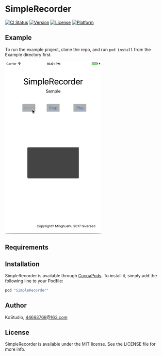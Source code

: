 # SimpleRecorder

[![CI Status](http://img.shields.io/travis/KoStudio/SimpleRecorder.svg?style=flat)](https://travis-ci.org/KoStudio/SimpleRecorder)
[![Version](https://img.shields.io/cocoapods/v/SimpleRecorder.svg?style=flat)](http://cocoapods.org/pods/SimpleRecorder)
[![License](https://img.shields.io/cocoapods/l/SimpleRecorder.svg?style=flat)](http://cocoapods.org/pods/SimpleRecorder)
[![Platform](https://img.shields.io/cocoapods/p/SimpleRecorder.svg?style=flat)](http://cocoapods.org/pods/SimpleRecorder)

## Example

To run the example project, clone the repo, and run `pod install` from the Example directory first.

![sample gif](https://github.com/KoStudio/SimpleRecorder/blob/master/SimpleRecorderSample.gif)

## Requirements

## Installation

SimpleRecorder is available through [CocoaPods](http://cocoapods.org). To install
it, simply add the following line to your Podfile:

```ruby
pod "SimpleRecorder"
```

## Author

KoStudio, 44663768@163.com

## License

SimpleRecorder is available under the MIT license. See the LICENSE file for more info.
